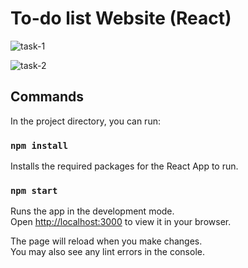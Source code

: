 # To-do list Website (React)

![task-1](https://user-images.githubusercontent.com/59217041/213845190-9a09efe1-eec4-4cd4-aa48-066097ebf9a0.png)

![task-2](https://user-images.githubusercontent.com/59217041/213845196-f2248660-cf86-437e-a60d-37c86c3e407d.png)

## Commands

In the project directory, you can run:

### `npm install`

Installs the required packages for the React App to run. 

### `npm start`

Runs the app in the development mode.\
Open [http://localhost:3000](http://localhost:3000) to view it in your browser.

The page will reload when you make changes.\
You may also see any lint errors in the console.

